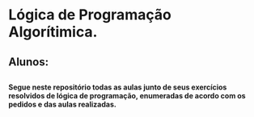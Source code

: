 # Lógica de Programação Algorítimica.

## Alunos:


##

**Segue neste repositório todas as aulas junto de seus exercícios resolvidos de lógica de programação, enumeradas de acordo com os pedidos e das aulas realizadas.**





